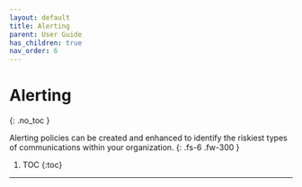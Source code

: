 ```yaml
---
layout: default
title: Alerting
parent: User Guide
has_children: true
nav_order: 6
---
```


# Alerting
{: .no_toc }


Alerting policies can be created and enhanced to identify the riskiest types of communications within your organization.
{: .fs-6 .fw-300 }

1. TOC
{:toc}

---
